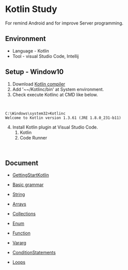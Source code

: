 # Kotlin Study 
For remind Android and for improve Server programming.

## Environment
* Language - Kotlin
* Tool - visual Studio Code, Intellij

## Setup - Window10

1. Download [Kotlin compiler](https://github.com/JetBrains/kotlin/releases/tag/v1.2.41)
2. Add '~~/Kotlinc/bin' at System environment.
3. Check execute Kotlinc at CMD like below.

<br/>

~~~
C:\Windows\system32>Kotlinc
Welcome to Kotlin version 1.3.61 (JRE 1.8.0_231-b11)
~~~

4. Install Kotlin plugin at Visual Studio Code.
    1. Kotlin
    2. Code Runner
    
<br/>

## Document

- [GettingStartKotlin](https://github.com/chl8263/KotlinStudy/blob/master/document/1.GettingStartKotlin.md)

- [Basic grammar](https://github.com/chl8263/KotlinStudy/blob/master/document/2.Basic%20of%20Kotlin.md)

- [String](https://github.com/chl8263/KotlinStudy/blob/master/document/3.String.md)

- [Arrays](https://github.com/chl8263/KotlinStudy/blob/master/document/4.Arrays.md)

- [Collections](https://github.com/chl8263/KotlinStudy/blob/master/document/5.Collections.md)

- [Enum](https://github.com/chl8263/KotlinStudy/blob/master/document/6.Enum.md)

- [Function](https://github.com/chl8263/KotlinStudy/blob/master/document/7.Function.md)

- [Vararg](https://github.com/chl8263/KotlinStudy/blob/master/document/8.Vararg.md)

- [ConditionStatements](https://github.com/chl8263/KotlinStudy/blob/master/document/9.ConditionStatements.md)

- [Loops](https://github.com/chl8263/KotlinStudy/blob/master/document/10.Loops.md)
